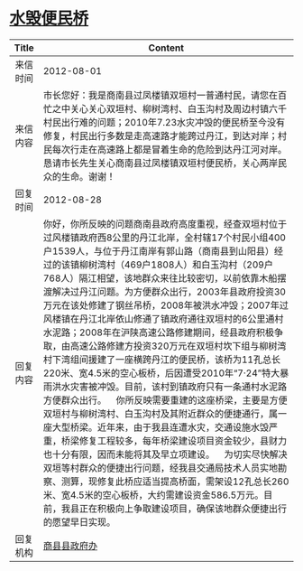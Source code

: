 # <a href="http://www.shangluo.gov.cn/zmhd/ldxxxx.jsp?urltype=leadermail.LeaderMailContentUrl&wbtreeid=1112&leadermailid=1329">水毁便民桥</a>
|Title|Content|
|:---:|---|
|来信时间|2012-08-01|
|来信内容|市长您好：我是商南县过凤楼镇双垣村一普通村民，请您在百忙之中关心关心双垣村、柳树湾村、白玉沟村及周边村镇六千村民出行难的问题；2010年7.23水灾冲毁的便民桥至今没有修复，村民出行多数是走高速路才能跨过丹江，到达对岸；村民每次行走在高速路上都是冒着生命的危险到达丹江河对岸。恳请市长先生关心商南县过凤楼镇双垣村便民桥，关心两岸民众的生命。谢谢！|
|回复时间|2012-08-28|
|回复内容|你好，你所反映的问题商南县政府高度重视，经查双垣村位于过风楼镇政府西8公里的丹江北岸，全村辖17个村民小组400户1539人，与位于丹江南岸有郭山路（商南县到山阳县）经过的该镇柳树湾村（469户1808人）和白玉沟村（209户768人）隔江相望，该地群众来往比较密切，以前依靠木船摆渡解决过丹江问题。为方便群众出行，2003年县政府投资30万元在该处修建了钢丝吊桥，2008年被洪水冲毁；2007年过风楼镇在丹江北岸依山修通了镇政府通往双垣村的6公里通村水泥路；2008年在沪陕高速公路修建期间，经县政府积极争取，由高速公路修建方投资320万元在双垣村坎下组与柳树湾村下湾组间援建了一座横跨丹江的便民桥，该桥为11孔总长220米、宽4.5米的空心板桥，后因遭受2010年“7·24”特大暴雨洪水灾害被冲毁。目前，该村到镇政府只有一条通村水泥路方便群众出行。    你所反映需要重建的这座桥梁，主要是方便双垣村与柳树湾村、白玉沟村及其附近群众的便捷通行，属一座大型桥梁。近年来，由于我县连遭水灾，交通设施水毁严重，桥梁修复工程较多，每年桥梁建设项目资金较少，县财力也十分有限，因而未能将其及早立项建设。    为切实尽快解决双垣等村群众的便捷出行问题，经我县交通局技术人员实地勘察、测算，现修复此桥应适当提高桥面，需架设12孔总长260米、宽4.5米的空心板桥，大约需建设资金586.5万元。目前，我县正在积极向上争取建设项目，确保该地群众便捷出行的愿望早日实现。|
|回复机构|<a href="../../categories/agencies/商县县政府办.md">商县县政府办</a>|
